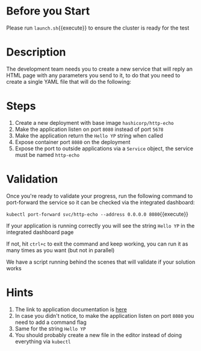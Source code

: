 # Before you Start
Please run `launch.sh`{{execute}} to ensure the cluster is ready for the test

# Description
The development team needs you to create a new service that will reply an HTML page with any parameters you send to it, to do that you need to create a single YAML file that will do the following:

# Steps
1. Create a new deployment with base image `hashicorp/http-echo`
2. Make the application listen on port `8080` instead of port `5678`
3. Make the application return the `Hello YP` string when called
4. Expose container port `8080` on the deployment
5. Expose the port to outside applications via a `Service` object, the service must be named `http-echo`

# Validation
Once you're ready to validate your progress, run the following command to port-forward the service so it can be checked via the integrated dashboard:

`kubectl port-forward svc/http-echo --address 0.0.0.0 8080`{{execute}}

If your application is running correctly you will see the string `Hello YP` in the integrated dashboard page

If not, hit `ctrl+c` to exit the command and keep working, you can run it as many times as you want (but not in parallel)

We have a script running behind the scenes that will validate if your solution works

# Hints
1. The link to application documentation is [here](https://hub.docker.com/r/hashicorp/http-echo)
2. In case you didn't notice, to make the application listen on port `8080` you need to add a command flag
3. Same for the string `Hello YP`
4. You should probably create a new file in the editor instead of doing everything via `kubectl`
